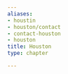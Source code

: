 ```yaml
---
aliases:
- houstin
- houston/contact
- contact-houston
- houston
title: Houston
type: chapter

---
```

